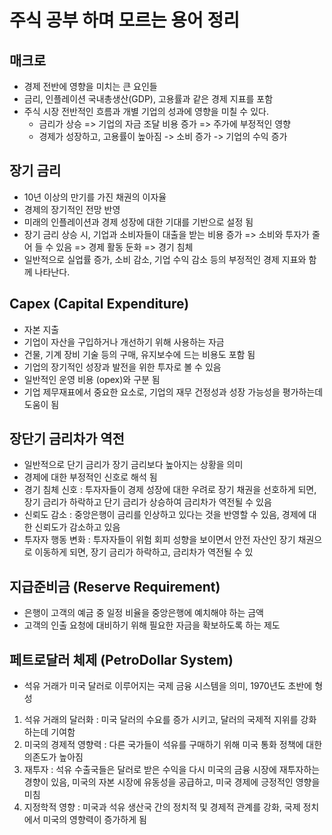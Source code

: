 # 주식 공부 하며 모르는 용어 정리

## 매크로

- 경제 전반에 영향을 미치는 큰 요인들
- 금리, 인플레이션 국내총생산(GDP), 고용률과 같은 경제 지표를 포함
- 주식 시장 전반적인 흐름과 개별 기업의 성과에 영향을 미칠 수 있다.
  - 금리가 상승 => 기업의 자금 조달 비용 증가 => 주가에 부정적인 영향
  - 경제가 성장하고, 고용률이 높아짐 -> 소비 증가 -> 기업의 수익 증가

## 장기 금리

- 10년 이상의 만기를 가진 채권의 이자율
- 경제의 장기적인 전망 반영
- 미래의 인플레이션과 경제 성장에 대한 기대를 기반으로 설정 됨
- 장기 금리 상승 시, 기업과 소비자들이 대출을 받는 비용 증가 => 소비와 투자가 줄어 들 수 있음 => 경제 활동 둔화 => 경기 침체
- 일반적으로 실업률 증가, 소비 감소, 기업 수익 감소 등의 부정적인 경제 지표와 함께 나타난다.

## Capex (Capital Expenditure)

- 자본 지출
- 기업이 자산을 구입하거나 개선하기 위해 사용하는 자금
- 건물, 기계 장비 기술 등의 구매, 유지보수에 드는 비용도 포함 됨
- 기업의 장기적인 성장과 발전을 위한 투자로 볼 수 있음
- 일반적인 운영 비용 (opex)와 구분 됨
- 기업 제무재표에서 중요한 요소로, 기업의 재무 건정성과 성장 가능성을 평가하는데 도움이 됨

## 장단기 금리차가 역전

- 일반적으로 단기 금리가 장기 금리보다 높아지는 상황을 의미
- 경제에 대한 부정적인 신호로 해석 됨
- 경기 침체 신호 : 투자자들이 경제 성장에 대한 우려로 장기 채권을 선호하게 되면, 장기 금리가 하락하고 단기 금리가 상승하여 금리차가 역전될 수 있음
- 신뢰도 감소 : 중앙은행이 금리를 인상하고 있다는 것을 반영할 수 있음, 경제에 대한 신뢰도가 감소하고 있음
- 투자자 행동 변화 : 투자자들이 위험 회피 성향을 보이면서 안전 자산인 장기 채권으로 이동하게 되면, 장기 금리가 하락하고, 금리차가 역전될 수 있

## 지급준비금 (Reserve Requirement)

- 은행이 고객의 예금 중 일정 비율을 중앙은행에 예치해야 하는 금액
- 고객의 인출 요청에 대비하기 위해 필요한 자금을 확보하도록 하는 제도

## 페트로달러 체제 (PetroDollar System)

- 석유 거래가 미국 달러로 이루어지는 국제 금융 시스템을 의미, 1970년도 초반에 형성

1. 석유 거래의 달러화 : 미국 달러의 수요를 증가 시키고, 달러의 국제적 지위를 강화하는데 기여함
2. 미국의 경제적 영향력 : 다른 국가들이 석유를 구매하기 위해 미국 통화 정책에 대한 의존도가 높아짐
3. 재투자 : 석유 수출국들은 달러로 받은 수익을 다시 미국의 금융 시장에 재투자하는 경향이 있음, 미국의 자본 시장에 유동성을 공급하고, 미국 경제에 긍정적인 영향을 미침
4. 지정학적 영향 : 미국과 석유 생산국 간의 정치적 및 경제적 관계를 강화, 국제 정치에서 미국의 영향력이 증가하게 됨
